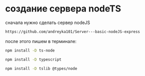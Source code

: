 # создание сервера nodeTS

сначала нужно сделать сервер nodeJS

``` bash
https://github.com/andreyka101/Server---basic-nodeJS-express
```

после этого пишем в терминале:
``` bash
npm install -D ts-node
```

``` bash
npm install -D typescript
```

``` bash
npm install -D tslib @types/node
```


